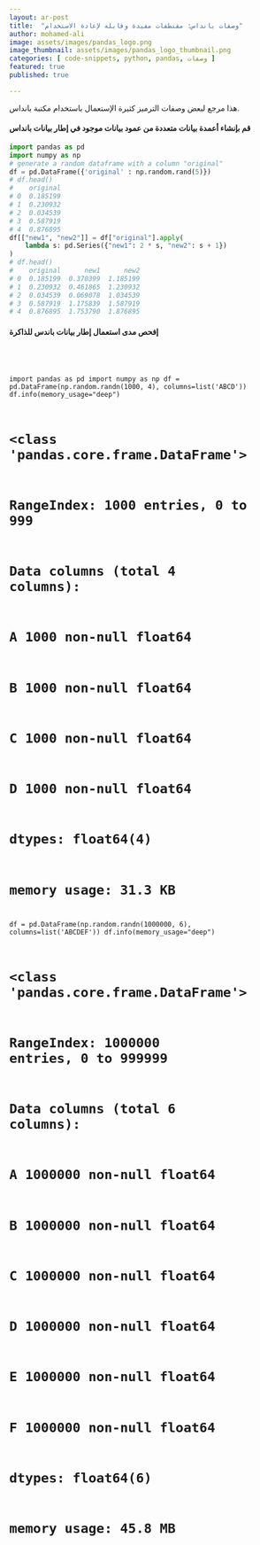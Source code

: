 ```yaml
---
layout: ar-post
title:  "وصفات بانداس: مقتطفات مفيدة وقابلة لإعادة الاستخدام"
author: mohamed-ali
image: assets/images/pandas_logo.png
image_thumbnail: assets/images/pandas_logo_thumbnail.png
categories: [ code-snippets, python, pandas, وصفات ]
featured: true
published: true

---
```


هذا مرجع لبعض وصفات الترميز كثيرة الإستعمال باستخدام مكتبة بانداس.

#### قم بإنشاء أعمدة بيانات متعددة من عمود بيانات موجود في إطار بيانات بانداس



```python
import pandas as pd
import numpy as np
# generate a random dataframe with a column "original"
df = pd.DataFrame({'original' : np.random.rand(5)})
# df.head()
#    original
# 0  0.185199
# 1  0.230932
# 2  0.034539
# 3  0.587919
# 4  0.876895
df[["new1", "new2"]] = df["original"].apply(
    lambda s: pd.Series({"new1": 2 * s, "new2": s + 1})
)
# df.head()
#    original      new1      new2
# 0  0.185199  0.370399  1.185199
# 1  0.230932  0.461865  1.230932
# 2  0.034539  0.069078  1.034539
# 3  0.587919  1.175839  1.587919
# 4  0.876895  1.753790  1.876895
```




#### إفحص مدى استعمال إطار بيانات باندس للذاكرة



<div dir="ltr">
<code class="language-python highlighter-rouge">
<pre>

import pandas as pd
import numpy as np
df = pd.DataFrame(np.random.randn(1000, 4),  columns=list('ABCD'))
df.info(memory_usage="deep")
# <class 'pandas.core.frame.DataFrame'>
# RangeIndex: 1000 entries, 0 to 999
# Data columns (total 4 columns):
# A    1000 non-null float64
# B    1000 non-null float64
# C    1000 non-null float64
# D    1000 non-null float64
# dtypes: float64(4)
# memory usage: 31.3 KB

df = pd.DataFrame(np.random.randn(1000000, 6),  columns=list('ABCDEF'))
df.info(memory_usage="deep")
# <class 'pandas.core.frame.DataFrame'>
# RangeIndex: 1000000 entries, 0 to 999999
# Data columns (total 6 columns):
# A    1000000 non-null float64
# B    1000000 non-null float64
# C    1000000 non-null float64
# D    1000000 non-null float64
# E    1000000 non-null float64
# F    1000000 non-null float64
# dtypes: float64(6)
# memory usage: 45.8 MB

</pre>
</code>
<div>

